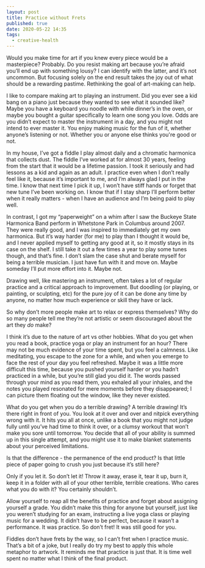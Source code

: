 ```yaml
---
layout: post
title: Practice without Frets
published: true
date: 2020-05-22 14:35
tags:
  - creative-health
---
```

Would you make time for art if you knew every piece would be a masterpiece? Probably. Do you resist making art because you’re afraid you’ll end up with something lousy? I can identify with the latter, and it’s not uncommon. But focusing solely on the end result takes the joy out of what should be a rewarding pastime. Rethinking the goal of art-making can help.

I like to compare making art to playing an instrument. Did you ever see a kid bang on a piano just because they wanted to see what it sounded like? Maybe you have a keyboard you noodle with while dinner’s in the oven, or maybe you bought a guitar specifically to learn one song you love. Odds are you didn’t expect to master the instrument in a day, and you might not intend to ever master it. You enjoy making music for the fun of it, whether anyone’s listening or not. Whether you or anyone else thinks you're good or not.

In my house, I’ve got a fiddle I play almost daily and a chromatic harmonica that collects dust. The fiddle I’ve worked at for almost 30 years, feeling from the start that it would be a lifetime passion. I took it seriously and had lessons as a kid and again as an adult. I practice even when I don’t really feel like it, because it’s important to me, and I’m always glad I put in the time. I know that next time I pick it up, I won’t have stiff hands or forget that new tune I’ve been working on. I know that if I stay sharp I’ll perform better when it really matters - when I have an audience and I’m being paid to play well.

In contrast, I got my “paperweight” on a whim after I saw the Buckeye State Harmonica Band perform in Whetstone Park in Columbus around 2007. They were really good, and I was inspired to immediately get my own harmonica. But it’s way harder (for me) to play than I thought it would be, and I never applied myself to getting any good at it, so it mostly stays in its case on the shelf. I still take it out a few times a year to play some tunes though, and that’s fine. I don’t slam the case shut and berate myself for being a terrible musician. I just have fun with it and move on. Maybe someday I’ll put more effort into it. Maybe not.

Drawing well, like mastering an instrument, often takes a lot of regular practice and a critical approach to improvement. But doodling (or playing, or painting, or sculpting, etc) for the pure joy of it can be done any time by anyone, no matter how much experience or skill they have or lack.

So why don’t more people make art to relax or express themselves? Why do so many people tell me they’re not artistic or seem discouraged about the art they *do* make?

I think it’s due to the nature of art vs other hobbies. What do you get when you read a book, practice yoga or play an instrument for an hour? There may not be much evidence of your time spent, but you feel a calmness. Like meditating, you escape to the zone for a while, and when you emerge to face the rest of your day you feel refreshed. Maybe it was a little more difficult this time, because you pushed yourself harder or you hadn’t practiced in a while, but you’re still glad you did it. The words passed through your mind as you read them, you exhaled all your inhales, and the notes you played resonated for mere moments before they disappeared; I can picture them floating out the window, like they never existed.

What do you get when you do a terrible drawing? A terrible drawing! It’s there right in front of you. You look at it over and over and nitpick everything wrong with it. It hits you all at once, unlike a book that you might not judge fully until you’ve had time to think it over, or a clumsy workout that won’t make you sore until tomorrow. You decide that all of your ability is summed up in this single attempt, and you might use it to make blanket statements about your perceived limitations.

Is that the difference - the permanence of the end product? Is that little piece of paper going to crush you just because it’s still here?

Only if you let it. So don’t let it! Throw it away, erase it, tear it up, burn it, keep it in a folder with all of your other terrible, terrible creations. Who cares what you do with it? You certainly shouldn’t.

Allow yourself to reap all the benefits of practice and forget about assigning yourself a grade. You didn’t make this thing for anyone but yourself, just like you weren’t studying for an exam, instructing a live yoga class or playing music for a wedding. It didn’t have to be perfect, because it wasn’t a performance. It was practice. So don’t fret! It was still good for you.

Fiddles don’t have frets by the way, so I can’t fret when I practice music. That’s a bit of a joke, but I really do try my best to apply this whole metaphor to artwork. It reminds me that practice is just that. It is time well spent no matter what I think of the final product.
